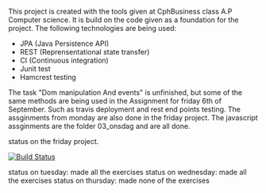 This project is created with the tools given at CphBusiness class A.P Computer science.
It is build on the code given as a foundation for the project.
The following technologies are being used:

- JPA (Java Persistence API)
- REST (Reprensentational state transfer)
- CI (Continuous integration) 
- Junit test
- Hamcrest testing

The task "Dom manipulation And events" is unfinished, but some of the same methods are being used in the Assignment for friday 6th of September. Such as travis deployment and rest end points testing. The assginments from monday are also done in the friday project. 
The javascript assginments are the folder  03_onsdag and are all done. 


status on the friday project. 

[![Build Status](https://travis-ci.org/razz7/week3Friday.svg?branch=master)](https://travis-ci.org/razz7/week3Friday)


 
status on tuesday: made all the exercises
status on wednesday: made all the exercises
status on thursday: made none of the exercises
